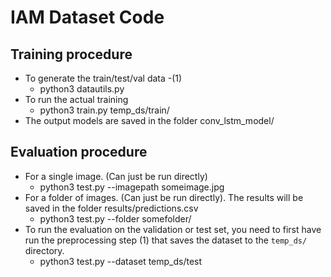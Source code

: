 # IAM Dataset Code

## Training procedure
- To generate the train/test/val data -(1)
    - python3 datautils.py
- To run the actual training
    - python3 train.py temp_ds/train/
- The output models are saved in the folder conv_lstm_model/
## Evaluation procedure
- For a single image. (Can just be run directly)
  - python3 test.py --imagepath someimage.jpg
- For a folder of images. (Can just be run directly). The results will be saved in the folder results/predictions.csv
  - python3 test.py --folder somefolder/
- To run the evaluation on the validation or test set, you need to first have run the preprocessing step (1) that saves the dataset to the `temp_ds/` directory.
  - python3 test.py --dataset temp_ds/test 

